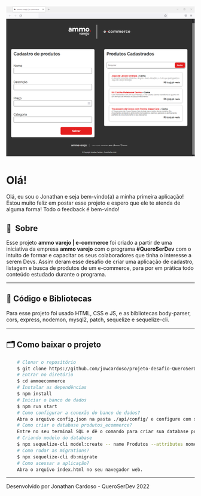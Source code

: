 <h1>
    <img src="asset/img/printReadme.PNG">
</h1>

# Olá!

Olá, eu sou o Jonathan e seja bem-vindo(a) a minha primeira aplicação! Estou muito feliz em postar esse projeto e espero que ele te atenda de alguma forma! Todo o feedback é bem-vindo!



## 🔖&nbsp; Sobre

Esse projeto **ammo varejo | e-commerce** foi criado a partir de uma iniciativa da empresa **ammo varejo** com o programa **#QueroSerDev**  com o intuito de formar e capacitar os seus colaboradores que tinha o interesse a serem Devs. Assim deram esse desafio de criar uma aplicação de cadastro, listagem e busca de produtos de um e-commerce, para por em prática todo conteúdo estudado durante o programa.

---

## 🚀 Código e Bibliotecas

Para esse projeto foi usado HTML, CSS e JS, e as bibliotecas body-parser, cors, express, nodemon, mysql2, patch, sequelize e sequelize-cli.

---

## 🗂 Como baixar o projeto

```bash
    # Clonar o repositório
    $ git clone https://github.com/jowcardoso/projeto-desafio-QueroSerDev
    # Entrar no diretório
    $ cd ammoecommerce
    # Instalar as dependências
    $ npm install
    # Iniciar o banco de dados
    $ npm run start
    # Como configurar a conexão do banco de dados?
    Abra o arquivo config.json na pasta ./api/config/ e configure com seu dialeto, usuario, senha e host.
    # Como criar o database produtos_ecommerce?
    Entre no seu terminal SQL e dê o comando para criar sua database produtos_ecommerce, deixando o mesmo nome no seu database no seu arquivo config.json.
    # Criando modelo do database
    $ npx sequelize-cli model:create -- name Produtos --attributes nome:string,descricao:string,categoria:string,preco:decimal
    # Como rodar as migrations?
    $ npx sequelize-cli db:migrate
    # Como acessar a aplicação?
    Abra o arquivo index.html no seu navegador web.
```

---

Desenvolvido por Jonathan Cardoso - QueroSerDev 2022